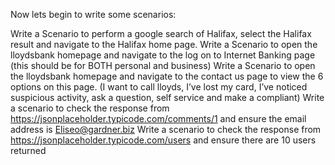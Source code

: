 
Now lets begin to write some scenarios:

Write a Scenario to perform a google search of Halifax, select the Halifax result and navigate to the Halifax home page. 
Write a Scenario to open the lloydsbank homepage and navigate to the log on to Internet Banking page (this should be for BOTH personal and business)
Write a Scenario to open the lloydsbank homepage and navigate to the contact us page to view the 6 options on this page. (I want to call lloyds, I’ve lost my card, I’ve noticed suspicious activity, ask a question, self service and make a compliant) 
Write a scenario to check the response from https://jsonplaceholder.typicode.com/comments/1 and ensure the email address is Eliseo@gardner.biz
Write a scenario to check the response from https://jsonplaceholder.typicode.com/users and ensure there are 10 users returned 